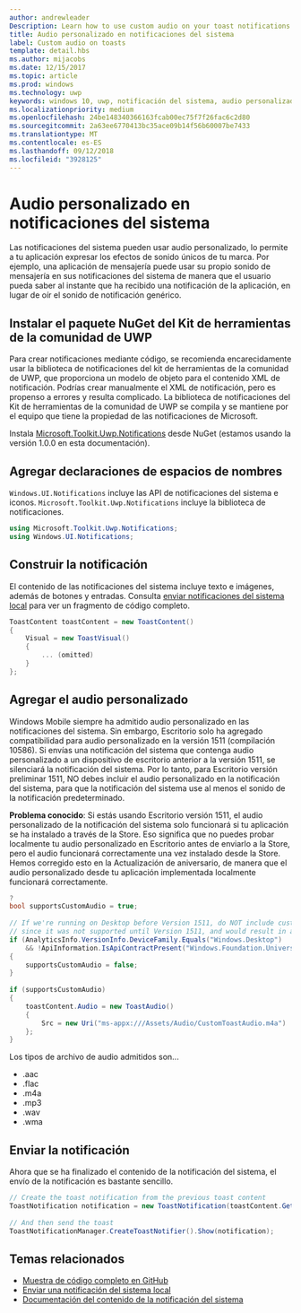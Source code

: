 ```yaml
---
author: andrewleader
Description: Learn how to use custom audio on your toast notifications.
title: Audio personalizado en notificaciones del sistema
label: Custom audio on toasts
template: detail.hbs
ms.author: mijacobs
ms.date: 12/15/2017
ms.topic: article
ms.prod: windows
ms.technology: uwp
keywords: windows 10, uwp, notificación del sistema, audio personalizado, notificación, audio, sonido
ms.localizationpriority: medium
ms.openlocfilehash: 24be148340366163fcab00ec75f7f26fac6c2d80
ms.sourcegitcommit: 2a63ee6770413bc35ace09b14f56b60007be7433
ms.translationtype: MT
ms.contentlocale: es-ES
ms.lasthandoff: 09/12/2018
ms.locfileid: "3928125"
---
```

# <a name="custom-audio-on-toasts"></a>Audio personalizado en notificaciones del sistema

Las notificaciones del sistema pueden usar audio personalizado, lo permite a tu aplicación expresar los efectos de sonido únicos de tu marca. Por ejemplo, una aplicación de mensajería puede usar su propio sonido de mensajería en sus notificaciones del sistema de manera que el usuario pueda saber al instante que ha recibido una notificación de la aplicación, en lugar de oír el sonido de notificación genérico.

## <a name="install-uwp-community-toolkit-nuget-package"></a>Instalar el paquete NuGet del Kit de herramientas de la comunidad de UWP

Para crear notificaciones mediante código, se recomienda encarecidamente usar la biblioteca de notificaciones del kit de herramientas de la comunidad de UWP, que proporciona un modelo de objeto para el contenido XML de notificación. Podrías crear manualmente el XML de notificación, pero es propenso a errores y resulta complicado. La biblioteca de notificaciones del Kit de herramientas de la comunidad de UWP se compila y se mantiene por el equipo que tiene la propiedad de las notificaciones de Microsoft.

Instala [Microsoft.Toolkit.Uwp.Notifications](https://www.nuget.org/packages/Microsoft.Toolkit.Uwp.Notifications/) desde NuGet (estamos usando la versión 1.0.0 en esta documentación).


## <a name="add-namespace-declarations"></a>Agregar declaraciones de espacios de nombres

`Windows.UI.Notifications` incluye las API de notificaciones del sistema e iconos. `Microsoft.Toolkit.Uwp.Notifications` incluye la biblioteca de notificaciones.

```csharp
using Microsoft.Toolkit.Uwp.Notifications;
using Windows.UI.Notifications;
```


## <a name="construct-the-notification"></a>Construir la notificación

El contenido de las notificaciones del sistema incluye texto e imágenes, además de botones y entradas. Consulta [enviar notificaciones del sistema local](send-local-toast.md) para ver un fragmento de código completo.

```csharp
ToastContent toastContent = new ToastContent()
{
    Visual = new ToastVisual()
    {
        ... (omitted)
    }
};
```


## <a name="add-the-custom-audio"></a>Agregar el audio personalizado

Windows Mobile siempre ha admitido audio personalizado en las notificaciones del sistema. Sin embargo, Escritorio solo ha agregado compatibilidad para audio personalizado en la versión 1511 (compilación 10586). Si envías una notificación del sistema que contenga audio personalizado a un dispositivo de escritorio anterior a la versión 1511, se silenciará la notificación del sistema. Por lo tanto, para Escritorio versión preliminar 1511, NO debes incluir el audio personalizado en la notificación del sistema, para que la notificación del sistema use al menos el sonido de la notificación predeterminado.

**Problema conocido**: Si estás usando Escritorio versión 1511, el audio personalizado de la notificación del sistema solo funcionará si tu aplicación se ha instalado a través de la Store. Eso significa que no puedes probar localmente tu audio personalizado en Escritorio antes de enviarlo a la Store, pero el audio funcionará correctamente una vez instalado desde la Store. Hemos corregido esto en la Actualización de aniversario, de manera que el audio personalizado desde tu aplicación implementada localmente funcionará correctamente.

```csharp
?
bool supportsCustomAudio = true;
 
// If we're running on Desktop before Version 1511, do NOT include custom audio
// since it was not supported until Version 1511, and would result in a silent toast.
if (AnalyticsInfo.VersionInfo.DeviceFamily.Equals("Windows.Desktop")
    && !ApiInformation.IsApiContractPresent("Windows.Foundation.UniversalApiContract", 2))
{
    supportsCustomAudio = false;
}
 
if (supportsCustomAudio)
{
    toastContent.Audio = new ToastAudio()
    {
        Src = new Uri("ms-appx:///Assets/Audio/CustomToastAudio.m4a")
    };
}
```

Los tipos de archivo de audio admitidos son...

- .aac
- .flac
- .m4a
- .mp3
- .wav
- .wma


## <a name="send-the-notification"></a>Enviar la notificación

Ahora que se ha finalizado el contenido de la notificación del sistema, el envío de la notificación es bastante sencillo.

```csharp
// Create the toast notification from the previous toast content
ToastNotification notification = new ToastNotification(toastContent.GetXml());
             
// And then send the toast
ToastNotificationManager.CreateToastNotifier().Show(notification);
```


## <a name="related-topics"></a>Temas relacionados

- [Muestra de código completo en GitHub](https://github.com/WindowsNotifications/quickstart-toast-with-custom-audio)
- [Enviar una notificación del sistema local](send-local-toast.md)
- [Documentación del contenido de la notificación del sistema](adaptive-interactive-toasts.md)